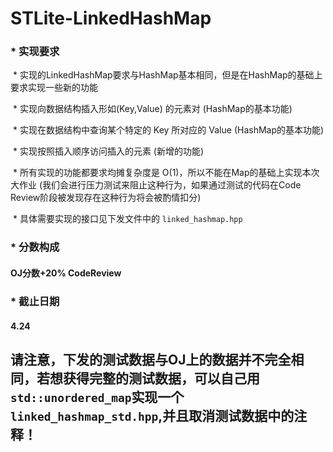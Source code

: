 # STLite-LinkedHashMap

### * 实现要求

​    *     实现的LinkedHashMap要求与HashMap基本相同，但是在HashMap的基础上要求实现一些新的功能

​    *     实现向数据结构插入形如(Key,Value) 的元素对 (HashMap的基本功能)

​    *     实现在数据结构中查询某个特定的 Key 所对应的 Value (HashMap的基本功能)

​    *     实现按照插入顺序访问插入的元素 (新增的功能)

​    *     所有实现的功能都要求均摊复杂度是 O(1)，所以不能在Map的基础上实现本次大作业 (我们会进行压力测试来阻止这种行为，如果通过测试的代码在Code Review阶段被发现存在这种行为将会被酌情扣分)

​    *     具体需要实现的接口见下发文件中的 `linked_hashmap.hpp`



### * 分数构成

####  OJ分数+20% CodeReview



### * 截止日期

#### 4.24

## 请注意，下发的测试数据与OJ上的数据并不完全相同，若想获得完整的测试数据，可以自己用`std::unordered_map`实现一个`linked_hashmap_std.hpp`,并且取消测试数据中的注释！
